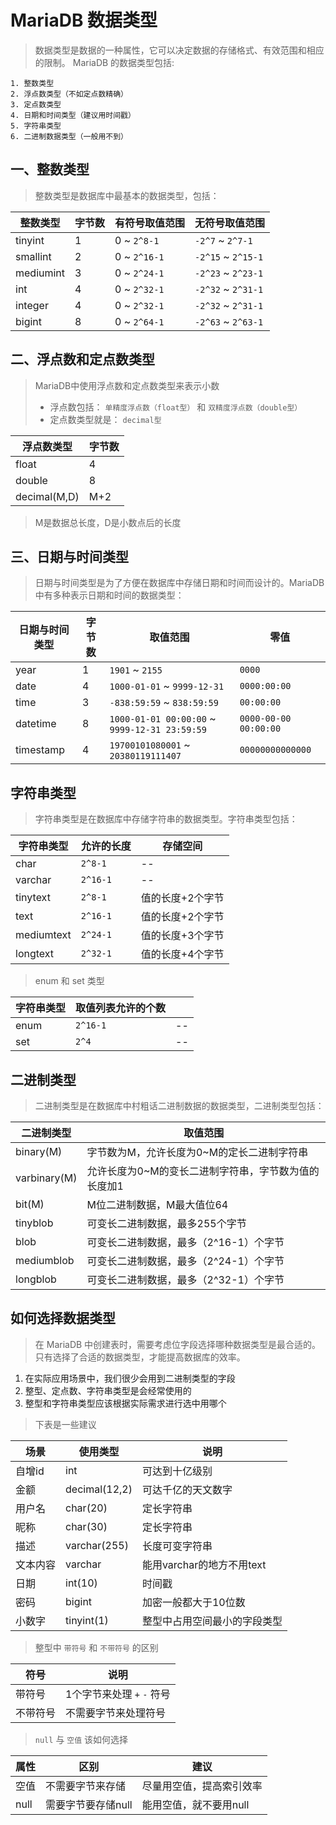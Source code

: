 # MariaDB 数据类型

> 数据类型是数据的一种属性，它可以决定数据的存储格式、有效范围和相应的限制。 MariaDB 的数据类型包括:

```shell
1. 整数类型
2. 浮点数类型（不如定点数精确）
3. 定点数类型
4. 日期和时间类型（建议用时间戳）
5. 字符串类型
6. 二进制数据类型（一般用不到）
```

## 一、整数类型

> 整数类型是数据库中最基本的数据类型，包括：

| 整数类型      | 字节数 | 有符号取值范围      | 无符号取值范围            |
| --------- | --- | ------------ | ------------------ |
| tinyint   | 1   | 0 ~ `2^8-1`  | `-2^7` ~ `2^7-1`   |
| smallint  | 2   | 0 ~ `2^16-1` | `-2^15` ~ `2^15-1` |
| mediumint | 3   | 0 ~ `2^24-1` | `-2^23` ~ `2^23-1` |
| int       | 4   | 0 ~ `2^32-1` | `-2^32` ~ `2^31-1` |
| integer   | 4   | 0 ~ `2^32-1` | `-2^32` ~ `2^31-1` |
| bigint    | 8   | 0 ~ `2^64-1` | `-2^63` ~ `2^63-1` |

## 二、浮点数和定点数类型

> MariaDB中使用浮点数和定点数类型来表示小数
>
> -   浮点数包括： `单精度浮点数（float型）` 和 `双精度浮点数（double型）`
> -   定点数类型就是： `decimal型`

| 浮点数类型        | 字节数 |
| ------------ | --- |
| float        | 4   |
| double       | 8   |
| decimal(M,D) | M+2 |

> M是数据总长度，D是小数点后的长度

## 三、日期与时间类型

> 日期与时间类型是为了方便在数据库中存储日期和时间而设计的。MariaDB中有多种表示日期和时间的数据类型：

| 日期与时间类型   | 字节数 | 取值范围                                          | 零值                    |
| --------- | --- | --------------------------------------------- | --------------------- |
| year      | 1   | `1901` ~ `2155`                               | `0000`                |
| date      | 4   | `1000-01-01` ~ `9999-12-31`                   | `0000:00:00`          |
| time      | 3   | `-838:59:59` ~ `838:59:59`                    | `00:00:00`            |
| datetime  | 8   | `1000-01-01 00:00:00` ~ `9999-12-31 23:59:59` | `0000-00-00 00:00:00` |
| timestamp | 4   | `19700101080001` ~ `20380119111407`           | `00000000000000`      |

## 字符串类型

> 字符串类型是在数据库中存储字符串的数据类型。字符串类型包括：

| 字符串类型      | 允许的长度    | 存储空间      |
| ---------- | -------- | --------- |
| char       | `2^8-1`  | --        |
| varchar    | `2^16-1` | --        |
| tinytext   | `2^8-1`  | 值的长度+2个字节 |
| text       | `2^16-1` | 值的长度+2个字节 |
| mediumtext | `2^24-1` | 值的长度+3个字节 |
| longtext   | `2^32-1` | 值的长度+4个字节 |

> enum 和 set 类型

| 字符串类型 | 取值列表允许的个数 |     |
| ----- | --------- | --- |
| enum  | `2^16-1`  | --  |
| set   | `2^4`     | --  |

## 二进制类型

> 二进制类型是在数据库中村粗话二进制数据的数据类型，二进制类型包括：

| 二进制类型        | 取值范围                         |
| ------------ | ---------------------------- |
| binary(M)    | 字节数为M，允许长度为0~M的定长二进制字符串      |
| varbinary(M) | 允许长度为0~M的变长二进制字符串，字节数为值的长度加1 |
| bit(M)       | M位二进制数据，M最大值位64              |
| tinyblob     | 可变长二进制数据，最多255个字节            |
| blob         | 可变长二进制数据，最多（2^16-1）个字节       |
| mediumblob   | 可变长二进制数据，最多（2^24-1）个字节       |
| longblob     | 可变长二进制数据，最多（2^32-1）个字节       |

## 如何选择数据类型

> 在 MariaDB 中创建表时，需要考虑位字段选择哪种数据类型是最合适的。只有选择了合适的数据类型，才能提高数据库的效率。

1.  在实际应用场景中，我们很少会用到二进制类型的字段
2.  整型、定点数、字符串类型是会经常使用的
3.  整型和字符串类型应该根据实际需求进行选中用哪个

> 下表是一些建议

| 场景   | 使用类型          | 说明                 |
| ---- | ------------- | ------------------ |
| 自增id | int           | 可达到十亿级别            |
| 金额   | decimal(12,2) | 可达千亿的天文数字          |
| 用户名  | char(20)      | 定长字符串              |
| 昵称   | char(30)      | 定长字符串              |
| 描述   | varchar(255)  | 长度可变字符串            |
| 文本内容 | varchar       | 能用varchar的地方不用text |
| 日期   | int(10)       | 时间戳                |
| 密码   | bigint        | 加密一般都大于10位数        |
| 小数字  | tinyint(1)    | 整型中占用空间最小的字段类型     |

> 整型中 `带符号` 和 `不带符号` 的区别

| 符号   | 说明                 |
| ---- | ------------------ |
| 带符号  | 1个字节来处理 `+` `-` 符号 |
| 不带符号 | 不需要字节来处理符号         |

> `null` 与 `空值` 该如何选择

| 属性   | 区别          | 建议            |
| ---- | ----------- | ------------- |
| 空值   | 不需要字节来存储    | 尽量用空值，提高索引效率  |
| null | 需要字节要存储null | 能用空值，就不要用null |
